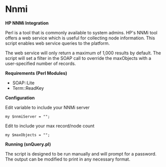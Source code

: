 Nnmi
====

**HP NNMi Integration**

Perl is a tool that is commonly available to system admins.  HP's NNMi tool offers a web service which is useful for collecting node information. This script enables web service queries to the platform.

The web service will only return a maximum of 1,000 results by default.  The script will set a filter in the SOAP call to override the maxObjects with a user-specified number of records.

**Requirements (Perl Modules)**
- SOAP::Lite
- Term::ReadKey
  
**Configuration**

Edit variable to include your NNMi server
```
my $nnmiServer = "";
```

Edit to include your max record/node count
```
my $maxObjects = "";
```

**Running (snQuery.pl)**

The script is designed to be run manually and will prompt for a password.  The output can be modified to print
in any necessary format.
